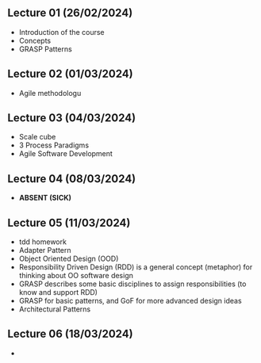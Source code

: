 ## Lecture 01 (26/02/2024)
- Introduction of the course
- Concepts
- GRASP Patterns

## Lecture 02 (01/03/2024)
- Agile methodologu

## Lecture 03 (04/03/2024)
- Scale cube
- 3 Process Paradigms
- Agile Software Development

## Lecture 04 (08/03/2024)
- **ABSENT (SICK)**

## Lecture 05 (11/03/2024)
- tdd homework
- Adapter Pattern
- Object Oriented Design (OOD)
- Responsibility Driven Design (RDD) is a general concept (metaphor) for thinking about OO software design
- GRASP describes some basic disciplines to assign responsibilities (to know and support RDD)
- GRASP for basic patterns, and GoF for more advanced design ideas
- Architectural Patterns

## Lecture 06 (18/03/2024)
- 